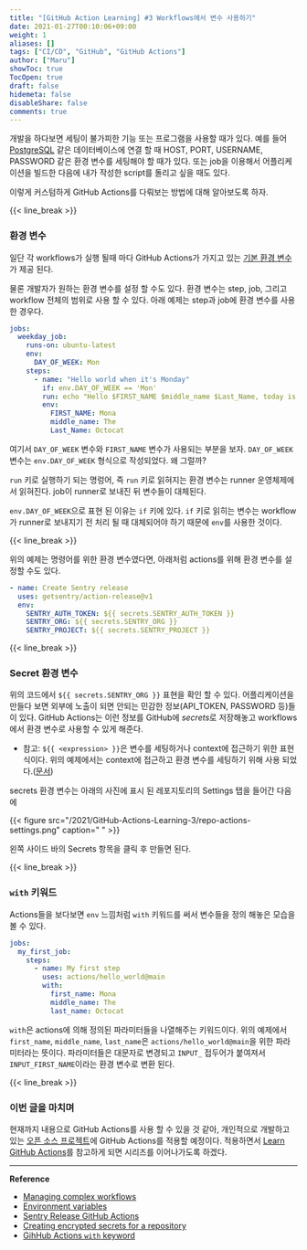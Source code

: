 ```yaml
---
title: "[GitHub Action Learning] #3 Workflows에서 변수 사용하기"
date: 2021-01-27T00:10:06+09:00
weight: 1
aliases: []
tags: ["CI/CD", "GitHub", "GitHub Actions"]
author: ["Maru"]
showToc: true
TocOpen: true
draft: false
hidemeta: false
disableShare: false
comments: true
---
```


개발을 하다보면 세팅이 불가피한 기능 또는 프로그램을 사용할 때가 있다. 예를 들어 [PostgreSQL](https://www.postgresql.org/) 같은 데이터베이스에 연결 할 때 HOST, PORT, USERNAME, PASSWORD 같은 환경 변수를 세팅해야 할 때가 있다. 또는 job을 이용해서 어플리케이션을 빌드한 다음에 내가 작성한 script를 돌리고 싶을 때도 있다.

이렇게 커스텀하게 GitHub Actions를 다뤄보는 방법에 대해 알아보도록 하자.

{{< line_break >}}

### 환경 변수

일단 각 workflows가 실행 될때 마다 GitHub Actions가 가지고 있는 [기본 환경 변수](https://docs.github.com/en/actions/reference/environment-variables#default-environment-variables)가 제공 된다.

물론 개발자가 원하는 환경 변수를 설정 할 수도 있다. 환경 변수는 step, job, 그리고 workflow 전체의 범위로 사용 할 수 있다. 아래 예제는 step과 job에 환경 변수를 사용한 경우다.

```yaml
jobs:
  weekday_job:
    runs-on: ubuntu-latest
    env:
      DAY_OF_WEEK: Mon
    steps:
      - name: "Hello world when it's Monday"
        if: env.DAY_OF_WEEK == 'Mon'
        run: echo "Hello $FIRST_NAME $middle_name $Last_Name, today is Monday!"
        env:
          FIRST_NAME: Mona
          middle_name: The
          Last_Name: Octocat
```

여기서 `DAY_OF_WEEK` 변수와 `FIRST_NAME` 변수가 사용되는 부분을 보자. `DAY_OF_WEEK` 변수는 `env.DAY_OF_WEEK` 형식으로 작성되었다. 왜 그럴까?

`run` 키로 실행하기 되는 명렁어, 즉 `run` 키로 읽혀지는 환경 변수는 runner 운영체제에서 읽혀진다. job이 runner로 보내진 뒤 변수들이 대체된다.

`env.DAY_OF_WEEK`으로 표현 된 이유는 `if` 키에 있다. `if` 키로 읽히는 변수는 workflow가 runner로 보내지기 전 처리 될 때 대체되어야 하기 때문에 `env`를 사용한 것이다.

{{< line_break >}}

위의 예제는 명령어를 위한 환경 변수였다면, 아래처럼 actions를 위해 환경 변수를 설정할 수도 있다.

```yaml
- name: Create Sentry release
  uses: getsentry/action-release@v1
  env:
    SENTRY_AUTH_TOKEN: ${{ secrets.SENTRY_AUTH_TOKEN }}
    SENTRY_ORG: ${{ secrets.SENTRY_ORG }}
    SENTRY_PROJECT: ${{ secrets.SENTRY_PROJECT }}
```

{{< line_break >}}

### Secret 환경 변수

위의 코드에서 `${{ secrets.SENTRY_ORG }}` 표현을 확인 할 수 있다. 어플리케이션을 만들다 보면 외부에 노출이 되면 안되는 민감한 정보(API_TOKEN, PASSWORD 등)들이 있다.
GitHub Actions는 이런 정보를 GitHub에 *secrets*로 저장해놓고 workflows에서 환경 변수로 사용할 수 있게 해준다.

- 참고: `${{ <expression> }}`은 변수를 세팅하거나 context에 접근하기 위한 표현식이다. 위의 예제에서는 context에 접근하고 환경 변수를 세팅하기 위해 사용 되었다.([문서](https://docs.github.com/en/actions/reference/context-and-expression-syntax-for-github-actions#about-contexts-and-expressions))

secrets 환경 변수는 아래의 사진에 표시 된 레포지토리의 Settings 탭을 들어간 다음에

{{< figure src="/2021/GitHub-Actions-Learning-3/repo-actions-settings.png" caption=" " >}}

왼쪽 사이드 바의 Secrets 항목을 클릭 후 만들면 된다.

{{< line_break >}}

### `with` 키워드

Actions들을 보다보면 `env` 느낌처럼 `with` 키워드를 써서 변수들을 정의 해놓은 모습을 볼 수 있다.

```yaml
jobs:
  my_first_job:
    steps:
      - name: My first step
        uses: actions/hello_world@main
        with:
          first_name: Mona
          middle_name: The
          last_name: Octocat
```

`with`은 actions에 의해 정의된 파라미터들을 나열해주는 키워드이다. 위의 예제에서 `first_name`, `middle_name`, `last_name`은 `actions/hello_world@main`을 위한 파라미터라는 뜻이다. 파라미터들은 대문자로 변경되고 `INPUT_` 접두어가 붙여져서 `INPUT_FIRST_NAME`이라는 환경 변수로 변환 된다.

{{< line_break >}}

### 이번 글을 마치며

현재까지 내용으로 GitHub Actions를 사용 할 수 있을 것 같아, 개인적으로 개발하고 있는 [오픈 소스 프로젝트](https://github.com/gmlwo530/code-process-generator)에 GitHub Actions를 적용할 예정이다. 적용하면서 [Learn GitHub Actions](https://docs.github.com/en/actions/learn-github-actions)를 참고하게 되면 시리즈를 이어나가도록 하겠다.

---

**Reference**

- [Managing complex workflows](https://docs.github.com/en/actions/learn-github-actions/managing-complex-workflows)
- [Environment variables](https://docs.github.com/en/actions/reference/environment-variables)
- [Sentry Release GitHub Actions](https://github.com/marketplace/actions/sentry-release)
- [Creating encrypted secrets for a repository](https://docs.github.com/en/actions/reference/encrypted-secrets#creating-encrypted-secrets-for-a-repository)
- [GihHub Actions `with` keyword](https://docs.github.com/en/actions/reference/workflow-syntax-for-github-actions#jobsjob_idstepswith)
